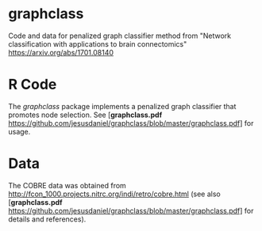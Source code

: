 # graphclass

Code and data for penalized graph classifier method from "Network classification with applications to brain connectomics" https://arxiv.org/abs/1701.08140

# R Code

The *graphclass* package implements a penalized graph classifier that promotes node selection. See [**graphclass.pdf** https://github.com/jesusdaniel/graphclass/blob/master/graphclass.pdf] for usage.

# Data

The COBRE data was obtained from http://fcon_1000.projects.nitrc.org/indi/retro/cobre.html (see also [**graphclass.pdf** https://github.com/jesusdaniel/graphclass/blob/master/graphclass.pdf]  for details and references).
